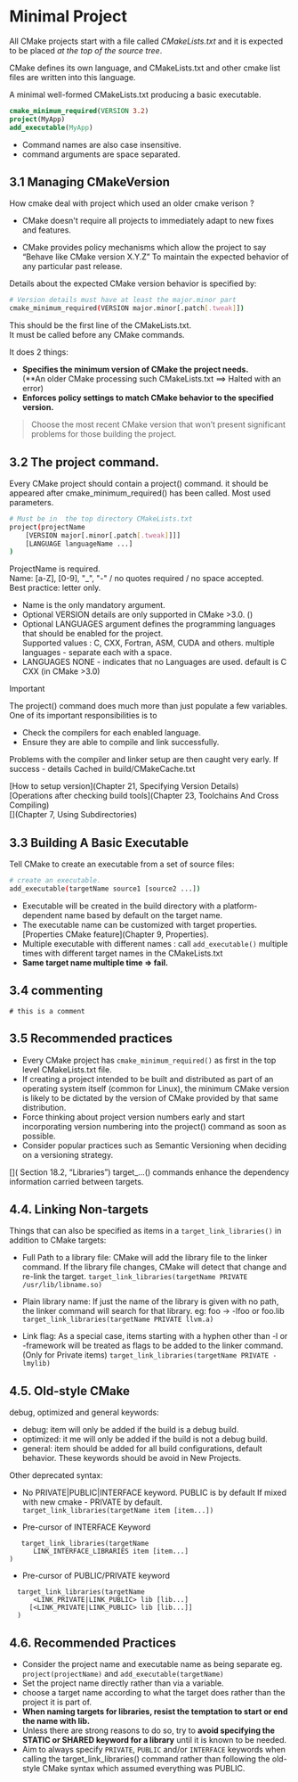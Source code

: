
# Minimal Project

All CMake projects start with a file called *CMakeLists.txt* and it is expected to be placed *at the top of the source tree*. 

CMake defines its own language, and CMakeLists.txt and other cmake list files are written into this language.

A minimal well-formed CMakeLists.txt producing a basic executable.
```cmake
cmake_minimum_required(VERSION 3.2)
project(MyApp)
add_executable(MyApp)
```
- Command names are also case insensitive.
- command arguments are space separated.

## 3.1 Managing CMakeVersion
How cmake deal with project which used an older cmake verison ?

- CMake doesn't require all projects to immediately adapt to new fixes and features.

- CMake provides policy mechanisms which allow the project to say “Behave like CMake version X.Y.Z” To maintain the expected behavior of any particular past release.

Details about the expected CMake version behavior is specified by:
```bash
# Version details must have at least the major.minor part
cmake_minimum_required(VERSION major.minor[.patch[.tweak]])
```

This should be the first line of the CMakeLists.txt.   
It must be called before any CMake commands.

It does 2 things:
- **Specifies the minimum version of CMake the project needs.**   
  (**An older CMake processing such CMakeLists.txt ==> Halted with an error)
- **Enforces policy settings to match CMake behavior to the specified version.**


> Choose the most recent CMake version that won’t present significant problems for those building the project. 

## 3.2 The project command.

Every CMake project should contain a project() command.
it should be appeared after cmake_minimum_required() has been called.
Most used parameters.
```sh
# Must be in  the top directory CMakeLists.txt
project(projectName
    [VERSION major[.minor[.patch[.tweak]]]]
    [LANGUAGE languageName ...]
)
```

ProjectName is required.   
Name: [a-Z], [0-9], "_", "-" / no quotes required / no space accepted.   
Best practice: letter only.

- Name is the only mandatory argument.
- Optional VERSION details are only supported in CMake >3.0. ()
- Optional LANGUAGES argument defines the programming languages that should be enabled for the project.   
  Supported values : C, CXX, Fortran, ASM, CUDA and others.
  multiple languages - separate each with a space. 
- LANGUAGES NONE - indicates that no Languages are used. default is C CXX (in CMake >3.0)


>[!important]   
> The project() command does much more than just populate a few variables. One of its important responsibilities is to 
> - Check the compilers for each enabled language.
> - Ensure they are able to compile and link successfully. 

Problems with the compiler and linker setup are then caught very early. If success -  details Cached in build/CMakeCache.txt


[How to setup version](Chapter 21, Specifying Version Details)   
[Operations after checking build tools](Chapter 23, Toolchains And Cross Compiling)  
[](Chapter 7, Using Subdirectories)


## 3.3 Building A Basic Executable
Tell CMake to create an executable from a set of source files:
```sh
# create an executable.
add_executable(targetName source1 [source2 ...])
```
- Executable will be created in the build directory with a platform-dependent name based by default on the target name.
- The executable name can be customized with target properties. [Properties CMake feature](Chapter 9, Properties).
- Multiple executable with different names :  call `add_executable()` multiple times with different target names in the CMakeLists.txt
- **Same target name multiple time => fail.**

## 3.4 commenting
```
# this is a comment
```

## 3.5 Recommended practices

- Every CMake project has `cmake_minimum_required()` as first in the top level CMakeLists.txt file.
- If creating a project intended to be built and distributed as part of an operating system itself (common for Linux), the minimum CMake version is likely to be dictated by the version of CMake provided by that same distribution.
- Force thinking about project version numbers early and start incorporating version numbering into the project() command as soon as possible. 
- Consider popular practices such as Semantic Versioning when deciding on a versioning strategy.

[]( Section 18.2, “Libraries”)
target_...() commands enhance the dependency information carried between targets.

## 4.4. Linking Non-targets
Things that can also be specified as items in a `target_link_libraries()` in addition to CMake targets:

- Full Path to a library file:
  CMake will add the library file to the linker command. If the library file changes, CMake will detect that change and re-link the target.
  `target_link_libraries(targetName PRIVATE /usr/lib/libname.so)`

- Plain library name:
  If just the name of the library is given with no path, the linker command will search for that library. eg: foo -> -lfoo or foo.lib
  `target_link_libraries(targetName PRIVATE llvm.a)`

- Link flag:
  As a special case, items starting with a hyphen other than -l or -framework will be treated as flags to be added to the linker command. (Only for Private items)
  `target_link_libraries(targetName PRIVATE -lmylib)`


## 4.5. Old-style CMake

debug, optimized and general keywords:
- debug: item will only be added if the build is a debug build. 
- optimized: it me will only be added if the build is not a debug build.
- general: item should be added for all build configurations, default behavior.
These keywords should be avoid in New Projects.


Other deprecated syntax:

- No PRIVATE|PUBLIC|INTERFACE keyword. PUBLIC is by default
  If mixed with new cmake - PRIVATE by default.
`target_link_libraries(targetName item [item...])`

- Pre-cursor of INTERFACE Keyword
```
   target_link_libraries(targetName
      LINK_INTERFACE_LIBRARIES item [item...]
)
```

- Pre-cursor of PUBLIC/PRIVATE keyword
```
  target_link_libraries(targetName
      <LINK_PRIVATE|LINK_PUBLIC> lib [lib...]
     [<LINK_PRIVATE|LINK_PUBLIC> lib [lib...]]
  )

```

## 4.6. Recommended Practices

- Consider the project name and executable name as being separate
  eg. `project(projectName)` and `add_executable(targetName)`
- Set the project name directly rather than via a variable.
- choose a target name according to what the target does rather than the project it is part of.
- **When naming targets for libraries, resist the temptation to start or end the name with lib.**
- Unless there are strong reasons to do so, try to **avoid specifying the STATIC or SHARED keyword for a library** until it is known to be needed.
- Aim to always specify `PRIVATE`, `PUBLIC` and/or `INTERFACE` keywords when calling the target_link_libraries() command rather than following the old-style CMake syntax which assumed everything was PUBLIC.


